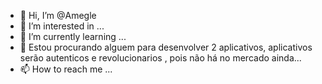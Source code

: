 - 👋 Hi, I’m @Amegle
- 👀 I’m interested in ...
- 🌱 I’m currently learning ...
- 💞️  Estou procurando alguem para desenvolver 2 aplicativos, aplicativos serão autenticos e revolucionarios , pois não há no mercado ainda...
- 📫 How to reach me ...

<!---
Amegle/Amegle is a ✨ special ✨ repository because its `README.md` (this file) appears on your GitHub profile.
You can click the Preview link to take a look at your changes.
--->
